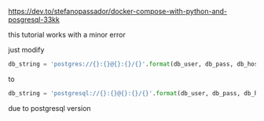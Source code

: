 https://dev.to/stefanopassador/docker-compose-with-python-and-posgresql-33kk

this tutorial works with a minor error

just modify 

```python
db_string = 'postgres://{}:{}@{}:{}/{}'.format(db_user, db_pass, db_host, db_port, db_name)
```
to 

```python
db_string = 'postgresql://{}:{}@{}:{}/{}'.format(db_user, db_pass, db_host, db_port, db_name)
```

due to postgresql version